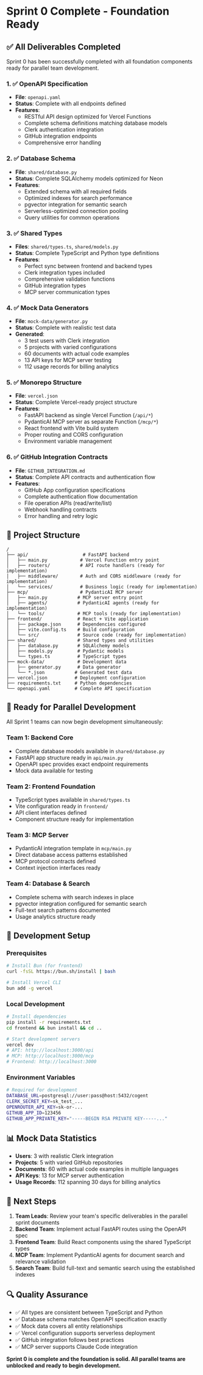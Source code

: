 # Sprint 0 Complete - Foundation Ready

## ✅ All Deliverables Completed

Sprint 0 has been successfully completed with all foundation components ready for parallel team development.

### 1. ✅ OpenAPI Specification
- **File**: `openapi.yaml`
- **Status**: Complete with all endpoints defined
- **Features**: 
  - RESTful API design optimized for Vercel Functions
  - Complete schema definitions matching database models
  - Clerk authentication integration
  - GitHub integration endpoints
  - Comprehensive error handling

### 2. ✅ Database Schema  
- **File**: `shared/database.py`
- **Status**: Complete SQLAlchemy models optimized for Neon
- **Features**:
  - Extended schema with all required fields
  - Optimized indexes for search performance
  - pgvector integration for semantic search
  - Serverless-optimized connection pooling
  - Query utilities for common operations

### 3. ✅ Shared Types
- **Files**: `shared/types.ts`, `shared/models.py`
- **Status**: Complete TypeScript and Python type definitions
- **Features**:
  - Perfect sync between frontend and backend types
  - Clerk integration types included
  - Comprehensive validation functions
  - GitHub integration types
  - MCP server communication types

### 4. ✅ Mock Data Generators
- **File**: `mock-data/generator.py`
- **Status**: Complete with realistic test data
- **Generated**:
  - 3 test users with Clerk integration
  - 5 projects with varied configurations
  - 60 documents with actual code examples
  - 13 API keys for MCP server testing
  - 112 usage records for billing analytics

### 5. ✅ Monorepo Structure
- **File**: `vercel.json`
- **Status**: Complete Vercel-ready project structure
- **Features**:
  - FastAPI backend as single Vercel Function (`/api/*`)
  - PydanticAI MCP server as separate Function (`/mcp/*`)
  - React frontend with Vite build system
  - Proper routing and CORS configuration
  - Environment variable management

### 6. ✅ GitHub Integration Contracts
- **File**: `GITHUB_INTEGRATION.md`
- **Status**: Complete API contracts and authentication flow
- **Features**:
  - GitHub App configuration specifications
  - Complete authentication flow documentation
  - File operation APIs (read/write/list)
  - Webhook handling contracts
  - Error handling and retry logic

## 📁 Project Structure
```
/
├── api/                    # FastAPI backend
│   ├── main.py            # Vercel Function entry point
│   ├── routers/           # API route handlers (ready for implementation)
│   ├── middleware/        # Auth and CORS middleware (ready for implementation)
│   └── services/          # Business logic (ready for implementation)
├── mcp/                   # PydanticAI MCP server
│   ├── main.py           # MCP server entry point
│   ├── agents/           # PydanticAI agents (ready for implementation)
│   └── tools/            # MCP tools (ready for implementation)
├── frontend/             # React + Vite application
│   ├── package.json      # Dependencies configured
│   ├── vite.config.ts    # Build configuration
│   └── src/              # Source code (ready for implementation)
├── shared/               # Shared types and utilities
│   ├── database.py       # SQLAlchemy models
│   ├── models.py         # Pydantic models
│   └── types.ts          # TypeScript types
├── mock-data/            # Development data
│   ├── generator.py      # Data generator
│   └── *.json           # Generated test data
├── vercel.json          # Deployment configuration
├── requirements.txt     # Python dependencies
└── openapi.yaml         # Complete API specification
```

## 🚀 Ready for Parallel Development

All Sprint 1 teams can now begin development simultaneously:

### Team 1: Backend Core
- Complete database models available in `shared/database.py`
- FastAPI app structure ready in `api/main.py`
- OpenAPI spec provides exact endpoint requirements
- Mock data available for testing

### Team 2: Frontend Foundation  
- TypeScript types available in `shared/types.ts`
- Vite configuration ready in `frontend/`
- API client interfaces defined
- Component structure ready for implementation

### Team 3: MCP Server
- PydanticAI integration template in `mcp/main.py`
- Direct database access patterns established
- MCP protocol contracts defined
- Context injection interfaces ready

### Team 4: Database & Search
- Complete schema with search indexes in place
- pgvector integration configured for semantic search
- Full-text search patterns documented
- Usage analytics structure ready

## 🔧 Development Setup

### Prerequisites
```bash
# Install Bun (for frontend)
curl -fsSL https://bun.sh/install | bash

# Install Vercel CLI
bun add -g vercel
```

### Local Development
```bash
# Install dependencies
pip install -r requirements.txt
cd frontend && bun install && cd ..

# Start development servers
vercel dev
# API: http://localhost:3000/api
# MCP: http://localhost:3000/mcp  
# Frontend: http://localhost:3000
```

### Environment Variables
```bash
# Required for development
DATABASE_URL=postgresql://user:pass@host:5432/cogent
CLERK_SECRET_KEY=sk_test_...
OPENROUTER_API_KEY=sk-or-...
GITHUB_APP_ID=123456
GITHUB_APP_PRIVATE_KEY="-----BEGIN RSA PRIVATE KEY-----..."
```

## 📊 Mock Data Statistics
- **Users**: 3 with realistic Clerk integration
- **Projects**: 5 with varied GitHub repositories
- **Documents**: 60 with actual code examples in multiple languages
- **API Keys**: 13 for MCP server authentication
- **Usage Records**: 112 spanning 30 days for billing analytics

## 🎯 Next Steps

1. **Team Leads**: Review your team's specific deliverables in the parallel sprint documents
2. **Backend Team**: Implement actual FastAPI routes using the OpenAPI spec
3. **Frontend Team**: Build React components using the shared TypeScript types
4. **MCP Team**: Implement PydanticAI agents for document search and relevance validation
5. **Search Team**: Build full-text and semantic search using the established indexes

## 🔍 Quality Assurance

- ✅ All types are consistent between TypeScript and Python
- ✅ Database schema matches OpenAPI specification exactly
- ✅ Mock data covers all entity relationships
- ✅ Vercel configuration supports serverless deployment
- ✅ GitHub integration follows best practices
- ✅ MCP server supports Claude Code integration

**Sprint 0 is complete and the foundation is solid. All parallel teams are unblocked and ready to begin development.**